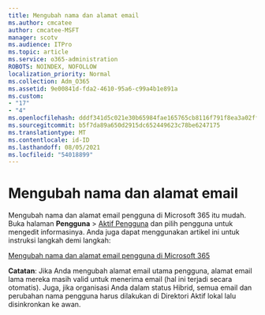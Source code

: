 ```yaml
---
title: Mengubah nama dan alamat email
ms.author: cmcatee
author: cmcatee-MSFT
manager: scotv
ms.audience: ITPro
ms.topic: article
ms.service: o365-administration
ROBOTS: NOINDEX, NOFOLLOW
localization_priority: Normal
ms.collection: Adm_O365
ms.assetid: 9e00841d-fda2-4610-95a6-c99a4b1e891a
ms.custom:
- "17"
- "4"
ms.openlocfilehash: dddf341d5c021e30b65984fae165765cb8116f791f8ea3a02ff70f27e73c19f7
ms.sourcegitcommit: b5f7da89a650d2915dc652449623c78be6247175
ms.translationtype: MT
ms.contentlocale: id-ID
ms.lasthandoff: 08/05/2021
ms.locfileid: "54018899"
---
```

# <a name="change-a-name-and-email-address"></a>Mengubah nama dan alamat email

Mengubah nama dan alamat email pengguna di Microsoft 365 itu mudah. Buka halaman **Pengguna** \> [Aktif Pengguna](https://go.microsoft.com/fwlink/p/?linkid=834822) dan pilih pengguna untuk mengedit informasinya. Anda juga dapat menggunakan artikel ini untuk instruksi langkah demi langkah:
  
[Mengubah nama dan alamat email pengguna di Microsoft 365](https://docs.microsoft.com/microsoft-365/admin/add-users/change-a-user-name-and-email-address)
  
 **Catatan**: Jika Anda mengubah alamat email utama pengguna, alamat email lama mereka masih valid untuk menerima email (hal ini terjadi secara otomatis). Juga, jika organisasi Anda dalam status Hibrid, semua email dan perubahan nama pengguna harus dilakukan di Direktori Aktif lokal lalu disinkronkan ke awan.